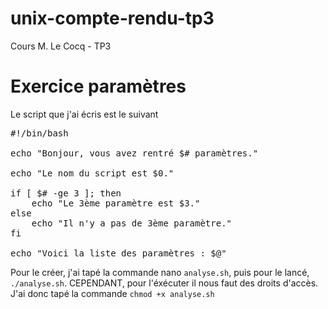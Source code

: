 # unix-compte-rendu-tp3
Cours M. Le Cocq - TP3


# Exercice paramètres

Le script que j'ai écris est le suivant 
<pre>#!/bin/bash

echo "Bonjour, vous avez rentré $# paramètres."

echo "Le nom du script est $0."

if [ $# -ge 3 ]; then
    echo "Le 3ème paramètre est $3."
else
    echo "Il n'y a pas de 3ème paramètre."
fi

echo "Voici la liste des paramètres : $@"</pre>

Pour le créer, j'ai tapé la commande nano `analyse.sh`, puis pour le lancé, `./analyse.sh`.
CEPENDANT, pour l'éxécuter il nous faut des droits d'accès. J'ai donc tapé la commande `chmod +x analyse.sh`

